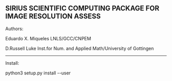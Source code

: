 SIRIUS SCIENTIFIC COMPUTING PACKAGE FOR IMAGE RESOLUTION ASSESS
---------------------------------------------------------------

Authors:

 Eduardo X. Miqueles		LNLS/GCC/CNPEM

 D.Russell Luke			Inst.for Num. and Applied Math/University of Gottingen

---------------------------------------------------------------
Install:

   python3 setup.py install --user 





